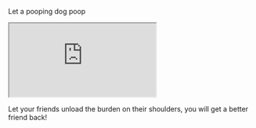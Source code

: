 Let a pooping dog poop

<iframe src="https://srinimkasturi.github.io/ui4io/Fido0001image.png" title="Fido0001image"></iframe>

Let your friends unload the burden on their shoulders, you will get a better friend back!
